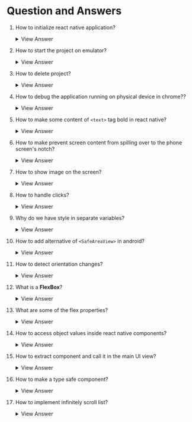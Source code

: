# Question and Answers
1. How to initialize react native application?
    <details>
      <summary>View Answer</summary>
      There is only one command to create the application:
      <ul>
        <li> Go to the folder where you want to create your application </li>
        <li> run <code>sudo npx create-expo-app testing_project</code> to create a project with name "testing_project" </li>
      </ul>
    </details>
2. How to start the project on emulator?
    <details>
      <summary>View Answer</summary>
      To start the react native project on any of android/ios emulators run <code>npx expo start</code> and then press <code>i</code>
    </details>
3. How to delete project?
    <details>
      <summary>View Answer</summary>
      Run command <code>sudo rm -rf testing_project</code> to delete 'testing_project' project
    </details>
4. How to debug the application running on physical device in chrome??

    <details>
      <summary>View Answer</summary>
      There is only one command to create the application:
      <ol>
        <li> go to project folder on the local machine </li>
        <li> run <code>npm start</code> </li>
        <li> scan qr code on physical device using expo go </li>
        <li> shake the physical device to bring up developers menu </li>
        <li> from the developers menu select <b>Open JS Debugger</b> </li>
        <li> go to the chrome tab that opens on local machine after step <b>"v"</b> </li>
        <li> from the chrome tab go to <b>Sources</b> window </li>
        <li> Click pause on exception button present on the top right hand side of <b>Sources</b> window </li>
        <li> Check the checkbox that appears below the button when you perform step 8 </li>
        <li> Thats all, you can now execute your app in debug mode </li>
        <li> The <b> watch pane </b> present on the right of the <b> Sources </b> window, keeps track of the variables and their value that we provide as input (by clicking the <b>"+"</b> button) </li>
        <li> To stop remote debugging, kill the chrome app that opened in debugging </li>
      </ol>
    </details>
5. How to make some content of `<text>` tag bold in react native?
    <details>
      <summary>View Answer</summary>
   
      By nesting `<text>` tags. Eg:
      ```
      
        const MyText = () => {
          return (
            &lt;Text&gt;
              This is a sentence with
              &lt;Text style={{ fontWeight: 'bold' }}>bold&lt;/Text&gt;
              text.
            &lt;/Text&gt;
          );
        };
      ```
      
    </details>
    
6. How to make prevent screen content from spilling over to the phone screen's notch?
    <details>
      <summary>View Answer</summary>
      
      By importing and using <code>&lt;SafeAreaView&gt;</code> tag we can achieve this functionality. This functionality is only available in iOS not in android.
   
    </details>
7. How to show image on the screen?
    <details>
      <summary>View Answer</summary>
      
      By importing and using <code>&lt;Image&gt;</code> tag we can achieve this functionality.</br>
      <code>&lt;Image source={require('./assets/favicon.png')} /&gt;</code> will render image from the location specified.</br>
      <code>&lt;Image source={{ height: 300, width: 200, uri: "https://picsum.photos/200/300" }} /&gt;</code> will render image from internet.
   
    </details>
8. How to handle clicks?
    <details>
      <summary>View Answer</summary>
      
      On the text component we can handle clicks using the onPress event but on image component this isn't possible so we need to use "touchableComponents". One of such is **`TouchableWithoutFeedback`**, **`TouchableOpacity`**, **`TouchableHighlight`**
   
    </details>
9. Why do we have style in separate variables?
    <details>
      <summary>View Answer</summary>
      
      Having styles in separate variable has 2 purposes: i) If there is some error in the styles the inline ones don't show error but the errors are visible in the separated style concept. ii) Make the code clean and reusable
      
    </details>
10. How to add alternative of `<SafeAreaView>` in android?
    <details>
      <summary>View Answer</summary>
      
      We can use padding for this purpose. For that we will first import **Platform, StatusBar** then use them as
      ```
      paddingTop: Platform.OS === "android" ? StatusBar.currentHeight : 0
      ```
      
    </details>
11. How to detect orientation changes?
    <details>
      <summary>View Answer</summary>

      Use react-native-community/hooks library. Download it and then

      ```
      import {
        useDimensions,
        useDeviceOrientation
      } from "@react-native-community/hooks"
      
      const {landscape} = useDeviceOrientation() {/* extract landscape object's value from object returned by useDeviceOrientation function */} 
      
      height: landscape ? "100%" : "30%" {/* if the orientation is landscape mode make the view fill the whole screen's height and if it is in portrait orientation make the height to be 30% of the screen */}
      ```

      
    </details>
12. What is a **FlexBox**?
    <details>
      <summary>View Answer</summary>

      FlexBox is a layout used to design complex views along the primary axis. It is similar to (linear layout view + weight) property of android. 
      For example:
      ```
      <View style={{backgroundColor: "#FF9933", flex: 2}}/> 
      <View style={{backgroundColor: "#FFFFFF", flex: 3}}/>
      <View style={{backgroundColor: "#138808", flex: 2}}/>
      ```
      
    </details>
13. What are some of the flex properties?
    <details>
      <summary>View Answer</summary>

      We can use view's `flexDirection: row/column` property to align items horizontally or vertically. If the view is horizontal then x axis is the primary axis and y axis is the secondary axis. Similarly if view is vertical y axis is the primary axis and x axis is the secondary axis.
    
      If we want to align views on the primary axis we use `justifyContent` property
      else if we want to align views on the secondary axis we use `alignItems` property
      `alignSelf` is used to align view with respect to its parent along the secondary axis
      `alignItem` aligns views of each primary axis(like row) to the center of the screen along the secondary axis
      If you want to align the whole view to the center of the screen we can use `alignContent`. `alignContent` only work in `flexWrap: "wrap"`. If there is no wrapping `alignContent` has no effect
      `flexBasis` works same as width/length depending on the primary axis
      `flexGrow` fills the entire remaining primary axis, works as `flex: 1` 
      `flexShrink` shrinks the view to make room for all the views to be visible on the screen, works same as `flex: -1`
      
    </details>
14. How to access object values inside react native components?
    <details>
      <summary>View Answer</summary>

      To access value inside a react native component simple import the file(containing details that we need) into the type script file, then access it using the object notation.
      Eg: to access `name` object from `products.ts` file into `index.tsx` file
      ```
      import Products from '../../../assets/data/products';
      
      const product = Products[1];
      
      export default function TabOneScreen() {
        return (
          <View style={styles.container}>
            <Text style={styles.title}>{product.name}</Text>
          </View>
        );
      }
      
      const styles = StyleSheet.create({
        container: {
          backgroundColor: "white",
          padding: 10,
          borderRadius: 20
        },
        title: {
          fontSize: 18,
          marginVertical: 10,
          fontWeight: '600',
        }
      });
      ```

    </details>
15. How to extract component and call it in the main UI view?
    <details>
      <summary>View Answer</summary>

      To extract component we can use lambda function like `ProductListItem` lambda function shown below:
      ```
      const ProductListItem = ({product}) => {
        return (
          <View style={styles.container}>
            <Image source={{uri: product.image}} style={styles.image}/>
            <Text style={styles.title}>{product.name}</Text>
            <Text style={styles.price}>${product.price}</Text>
          </View>
        );
      }
      
      export default function TabOneScreen() {
        return (
          <View>
          <ProductListItem product={Products[1]}/>
          <ProductListItem product={Products[2]}/>
        </View>
        );
      }
      ```
      
      We can also send this lambda function to a `.tsx` file, export it and then use it in the main `.tsx` file.
      Eg:
      
      **ProductListItem.tsx**
      ```
      const ProductListItem = ({product}) => {
        return (
          <View style={styles.container}>
            <Image source={{uri: product.image}} style={styles.image}/>
            <Text style={styles.title}>{product.name}</Text>
            <Text style={styles.price}>${product.price}</Text>
          </View>
        );
      };
      
      export default ProductListItem;
      
      const styles = StyleSheet.create({
        container: {
          backgroundColor: "white",
          padding: 10,
          borderRadius: 20
        },
        image: {
          width: "100%",
          aspectRatio: 1
        },
        title: {
          fontSize: 18,
          marginVertical: 10,
          fontWeight: '600',
        },
        price: {
          color: Colors.light.tint,
          fontWeight: 'bold'
        },
        separator: {
          marginVertical: 30,
          height: 1,
          width: '80%',
        },
      });
      ```
      
      **Main.tsx**
      ```
      import { View } from 'react-native';
      import Products from '../../../assets/data/products';
      import ProductListItem from '../../components/ProductListItem';
      
      
      export default function TabOneScreen() {
        return (
          <View>
          <ProductListItem product={Products[1]}/>
          <ProductListItem product={Products[2]}/>
        </View>
        );
      }
      ```
      
    </details>

16. How to make a type safe component?
    <details>
      <summary>View Answer</summary>
      
      Type safe components creation involves the following steps:
      1. Breakdown the component in smaller components and then build on top of that. The smaller component should have primitive data types, then export these components and use them into immediate parent component such that ultimately you get your main parent component. Eg:

      **types.tsx**
      ```
      export type Product = {
        id: number;
        image: string | null;
        name: string;
        price: number;
      };
      ```
      2. Use the component in the main `.tsx` file. Create a wrapper type and include the component as its property. Eg:
      ```
      import { Product } from '@/types';

      export const defaultPizzaImage = "https://notjustdev-dummy.s3.us-east-2.amazonaws.com/food/default.png";

      type ProductListItemProps = {
        product: Product;
      }

      const ProductListItem = ({ product }: ProductListItemProps) => {
        return (
          <View style={styles.container}>
            <Image source={{ uri: product.image || defaultPizzaImage }} style={styles.image}/>
            <Text style={styles.title}>{product.name}</Text>
            <Text style={styles.price}>${product.price}</Text>
          </View>
        );
      }

      export default ProductListItem;
      ```
      Here we have used `ProductListItemProps` as wrapper and `product` is a property of this wrapper. Later we used this property in the lambda function below.
      **NOTE:**
      The uri part can be null as defined in the `Product` definition, hence we used a default value `defaultPizzaImage` to manage null urls and improving UX 

    </details>

17. How to implement infinitely scroll list?
    <details>
      <summary>View Answer</summary>
      
      To implement **infinite scrolling** we use `<FlatList>`. It takes two inputs:
      1. data list
      2. How to render each item of data list
      Eg:
      ```
      <FlatList 
      data = {products}
      renderItem = {({item}) => <ProductListItem product={item}}
      numColumns={2}
      contentContainerStyle={{gap:10, padding: 16}}
      columnWrapperStyle={{gap: 10}}/>
      ```
      `numColumns` divides the screen in two equal spaced columns\
      `contentContainerStyle` is used to style the row. Eg: here we provide the gap between rows to be `10` and gap between the row and screen to be `16`\
      `columnWrapperStyle` is used to style each column item. Eg: here we provide the gap between column and column boundary to be `10`

    </details>
